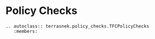 # Policy Checks

```eval_rst
.. autoclass:: terrasnek.policy_checks.TFCPolicyChecks
   :members:
```
